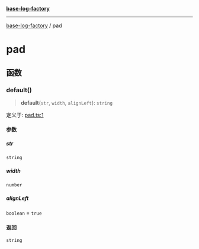 [**base-log-factory**](index.md)

***

[base-log-factory](index.md) / pad

# pad

## 函数

### default()

> **default**(`str`, `width`, `alignLeft`): `string`

定义于: [pad.ts:1](https://github.com/fengxinming/log-base/blob/531de42a0f94da12b314d5f0d519bbe6bce7c154/packages/base-log-factory/src/pad.ts#L1)

#### 参数

##### str

`string`

##### width

`number`

##### alignLeft

`boolean` = `true`

#### 返回

`string`
